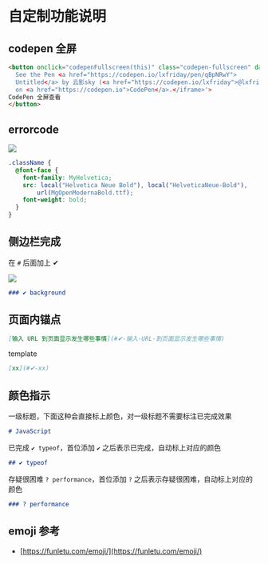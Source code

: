# 自定制功能说明
## codepen 全屏

```html
<button onclick="codepenFullscreen(this)" class="codepen-fullscreen" data-target='<iframe height="100%" style="width: 100%;" scrolling="no" title="Untitled" src="https://codepen.io/lxfriday/embed/qBpNRwY?default-tab=html%2Cresult&editable=true" frameborder="no" loading="lazy" allowtransparency="true" allowfullscreen="true">
  See the Pen <a href="https://codepen.io/lxfriday/pen/qBpNRwY">
  Untitled</a> by 云影sky (<a href="https://codepen.io/lxfriday">@lxfriday</a>)
  on <a href="https://codepen.io">CodePen</a>.</iframe>'>
CodePen 全屏查看
</button>
```

## errorcode
![](https://qiniu1.lxfriday.xyz/blog/82885e7e-4c75-4cee-d9f8-5b64fcfa39c3.png)

```css bad-code
.className {
  @font-face {
    font-family: MyHelvetica;
    src: local("Helvetica Neue Bold"), local("HelveticaNeue-Bold"),
        url(MgOpenModernaBold.ttf);
    font-weight: bold;
  }
}
```

## 侧边栏完成

在 `#` 后面加上 ✔

![](https://qiniu1.lxfriday.xyz/blog/192f31d2-b862-4f6e-4e9f-d5cca71b448f.png)

```md
### ✔ background
```

## 页面内锚点

```md
[输入 URL 到页面显示发生哪些事情](#✔-输入-URL-到页面显示发生哪些事情)
```

template

```md
[xx](#✔-xx)
```

## 颜色指示

一级标题，下面这种会直接标上颜色，对一级标题不需要标注已完成效果

```md
# JavaScript
```

已完成 `✔ typeof`，首位添加 `✔` 之后表示已完成，自动标上对应的颜色

```md
## ✔ typeof
```

存疑很困难 `? performance`，首位添加 `?` 之后表示存疑很困难，自动标上对应的颜色

```md
### ? performance
```

## emoji 参考

- [https://funletu.com/emoji/](https://funletu.com/emoji/)